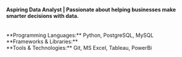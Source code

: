 #### **Aspiring Data Analyst | Passionate about helping businesses make smarter decisions with data.**
<br>
**Programming Languages:** Python, PostgreSQL, MySQL
<br>
**Frameworks & Libraries:** 
<br>
**Tools & Technologies:** Git, MS Excel, Tableau, PowerBi 

<!---
BaderNader321/BaderNader321 is a ✨ special ✨ repository because its `README.md` (this file) appears on your GitHub profile.
You can click the Preview link to take a look at your changes.
--->
